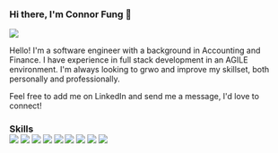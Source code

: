 ### Hi there, I'm Connor Fung 👋

<div>
  <img href="https://www.linkedin.com/in/connor-fung/" src="https://img.shields.io/badge/linkedin-4169E1?style=for-the-badge&logo=linkedin&logoColor=white" />
</ div>
<p>Hello! I'm a software engineer with a background in Accounting and Finance. I have experience in full stack development in an AGILE environment. I'm always looking to grwo and improve my skillset, both personally and professionally.</ p>
<p>Feel free to add me on LinkedIn and send me a message, I'd love to connect!</ p>
<h3>Skills</ h3>
<div>
  <img src="https://img.shields.io/badge/javascript-4169E1?style=for-the-badge&logo=javascript&logoColor=white">
  <img src="https://img.shields.io/badge/react-4169E1?style=for-the-badge&logo=postgresql&logoColor=white">
  <img src="https://img.shields.io/badge/express.js-%23404d59.svg?style=for-the-badge&logo=express&logoColor=%2361DAFB" />
  <img src="https://img.shields.io/badge/react-%2320232a.svg?style=for-the-badge&logo=react&logoColor=%2361DAFB" />
  <img src="https://img.shields.io/badge/node.js-6DA55F?style=for-the-badge&logo=node.js&logoColor=white" />
  <img src="https://img.shields.io/badge/postgresql-4169E1?style=for-the-badge&logo=postgresql&logoColor=white">
  <img src="https://img.shields.io/badge/mongodb-4169E1?style=for-the-badge&logo=mongodb&logoColor=white">
  <img src="https://img.shields.io/badge/mysql-4169E1?style=for-the-badge&logo=mysql&logoColor=white">
  <img src="https://img.shields.io/badge/aws-4169E1?style=for-the-badge&logo=amazonaws&logoColor=white">
</ div>
  
<!--
**cmfung/cmfung** is a ✨ _special_ ✨ repository because its `README.md` (this file) appears on your GitHub profile.

Here are some ideas to get you started:

- 🔭 I’m currently working on ...
- 🌱 I’m currently learning ...
- 👯 I’m looking to collaborate on ...
- 🤔 I’m looking for help with ...
- 💬 Ask me about ...
- 📫 How to reach me: ...
- 😄 Pronouns: ...
- ⚡ Fun fact: ...
-->
